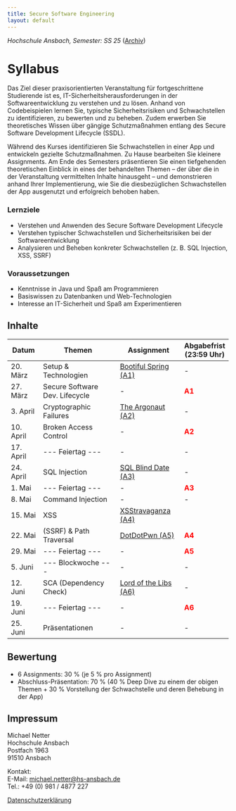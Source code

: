 ```yaml
---
title: Secure Software Engineering
layout: default
---
```

*Hochschule Ansbach, Semester: SS 25* ([Archiv](/archive))

# Syllabus
Das Ziel dieser praxisorientierten Veranstaltung für fortgeschrittene Studierende ist es, IT-Sicherheitsherausforderungen in der Softwareentwicklung zu verstehen und zu lösen. Anhand von Codebeispielen lernen Sie, typische Sicherheitsrisiken und Schwachstellen zu identifizieren, zu bewerten und zu beheben. Zudem erwerben Sie theoretisches Wissen über gängige Schutzmaßnahmen entlang des Secure Software Development Lifecycle (SSDL).

Während des Kurses identifizieren Sie Schwachstellen in einer App und entwickeln gezielte Schutzmaßnahmen. Zu Hause bearbeiten Sie kleinere Assignments. Am Ende des Semesters präsentieren Sie einen tiefgehenden theoretischen Einblick in eines der behandelten Themen – der über die in der Veranstaltung vermittelten Inhalte hinausgeht – und demonstrieren anhand Ihrer Implementierung, wie Sie die diesbezüglichen Schwachstellen der App ausgenutzt und erfolgreich behoben haben.

### Lernziele
- Verstehen und Anwenden des Secure Software Development Lifecycle
- Verstehen typischer Schwachstellen und Sicherheitsrisiken bei der Softwareentwicklung
- Analysieren und Beheben konkreter Schwachstellen (z. B. SQL Injection, XSS, SSRF)

### Voraussetzungen
- Kenntnisse in Java und Spaß am Programmieren
- Basiswissen zu Datenbanken und Web-Technologien
- Interesse an IT-Sicherheit und Spaß am Experimentieren

## Inhalte

| **Datum** | **Themen**                     | **Assignment**                                                                     | **Abgabefrist<br>(23:59 Uhr)**         |
|-----------|--------------------------------|------------------------------------------------------------------------------------|----------------------------------------|
| 20. März  | Setup & Technologien           | [Bootiful Spring (A1)](https://moodle.hs-ansbach.de/mod/url/view.php?id=186556)    | -                                      |
| 27. März  | Secure Software Dev. Lifecycle | -                                                                                  | <span style="color:red"> **A1**</span> |
| 3. April  | Cryptographic Failures         | [The Argonaut (A2)](https://moodle.hs-ansbach.de/mod/url/view.php?id=186557)       | -                                      |
| 10. April | Broken Access Control          | -                                                                                  | <span style="color:red"> **A2**</span> |
| 17. April | --- Feiertag ---               | -                                                                                  | -                                      |
| 24. April | SQL Injection                  | [SQL Blind Date (A3)](https://moodle.hs-ansbach.de/mod/url/view.php?id=186558)     | -                                      |
| 1. Mai    | --- Feiertag ---               | -                                                                                  | <span style="color:red"> **A3**</span> |
| 8. Mai    | Command Injection              | -                                                                                  | -                                      |
| 15. Mai   | XSS                            | [XSStravaganza (A4)](https://moodle.hs-ansbach.de/mod/url/view.php?id=186559)      |                                        |
| 22. Mai   | (SSRF) & Path Traversal        | [DotDotPwn (A5)](https://moodle.hs-ansbach.de/mod/url/view.php?id=186560)          | <span style="color:red"> **A4**</span> |
| 29. Mai   | --- Feiertag ---               | -                                                                                  | <span style="color:red"> **A5**</span> |
| 5. Juni   | --- Blockwoche ---             | -                                                                                  | -                                      |
| 12. Juni  | SCA (Dependency Check)         | [Lord of the Libs (A6)](https://moodle.hs-ansbach.de/mod/url/view.php?id=186561)   | -                                      |
| 19. Juni  | --- Feiertag ---               | -                                                                                  | <span style="color:red"> **A6**</span> |
| 25. Juni  | Präsentationen                 | -                                                                                  | -                                      |


## Bewertung
- 6 Assignments: 30 % (je 5 % pro Assignment)
- Abschluss-Präsentation: 70 % (40 % Deep Dive zu einem der obigen Themen + 30 % Vorstellung der Schwachstelle und deren Behebung in der App)

## Impressum
Michael Netter<br>
Hochschule Ansbach<br>
Postfach 1963<br>
91510 Ansbach<br>

Kontakt:<br>
E-Mail: michael.netter@hs-ansbach.de<br>
Tel.: +49 (0) 981 / 4877 227

[Datenschutzerklärung](/datenschutz)